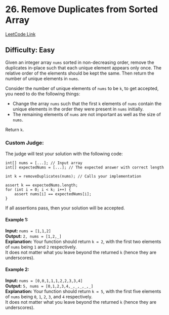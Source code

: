 # 26. Remove Duplicates from Sorted Array

[LeetCode Link](https://leetcode.com/problems/remove-duplicates-from-sorted-array/)

## Difficulty: Easy

Given an integer array `nums` sorted in non-decreasing order, remove the duplicates in-place such that each unique
element appears only once. The relative order of the elements should be kept the same. Then return the number of unique
elements in `nums`.

Consider the number of unique elements of `nums` to be `k`, to get accepted, you need to do the following things:

- Change the array `nums` such that the first `k` elements of `nums` contain the unique elements in the order they were
  present in `nums` initially.
- The remaining elements of `nums` are not important as well as the size of `nums`.

Return `k`.

### Custom Judge:

The judge will test your solution with the following code:

```plaintext
int[] nums = [...]; // Input array
int[] expectedNums = [...]; // The expected answer with correct length

int k = removeDuplicates(nums); // Calls your implementation

assert k == expectedNums.length;
for (int i = 0; i < k; i++) {
    assert nums[i] == expectedNums[i];
}
```

If all assertions pass, then your solution will be accepted.

#### Example 1:
**Input:** `nums = [1,1,2]`  
**Output:** `2, nums = [1,2,_]`  
**Explanation:** Your function should return `k = 2`, with the first two elements of `nums` being `1` and `2` respectively.  
It does not matter what you leave beyond the returned `k` (hence they are underscores).

#### Example 2:
**Input:** `nums = [0,0,1,1,1,2,2,3,3,4]`  
**Output:** `5, nums = [0,1,2,3,4,_,_,_,_,_]`  
**Explanation:** Your function should return `k = 5`, with the first five elements of `nums` being `0`, `1`, `2`, `3`, and `4` respectively.  
It does not matter what you leave beyond the returned `k` (hence they are underscores).







